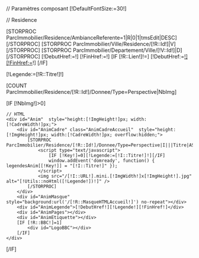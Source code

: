 // Paramètres composant
[!DefaultFontSize:=30!]

// Residence

[STORPROC ParcImmobilier/Residence/AmbianceReferente=1|R|0|1|tmsEdit|DESC][/STORPROC]
[STORPROC ParcImmobilier/Ville/Residence/[!R::Id!]|V][/STORPROC]
[STORPROC ParcImmobilier/Departement/Ville/[!V::Id!]|D][/STORPROC]
[!DebutHref:=!]
[!FinHref:=!]
[IF [!R::Lien!]!=]
	[!DebutHref:=<a href="/[!Systeme::getMenu(ParcImmobilier)!]/Departement/[!D::Lien!]/Ville/[!V::Lien!]/Residence/[!R::Lien!]">!]
	[!FinHref:=</a>!]
[/IF]

[!Legende:=[!R::Titre!]!]

[COUNT ParcImmobilier/Residence/[!R::Id!]/Donnee/Type=Perspective|NbImg]

[IF [!NbImg!]>0]

	// HTML
	<div id="Anim"  style="height:[!ImgHeight!]px; width:[!CadreWidth!]px;">
		<div id="AnimCadre" class="AnimCadreAccueil"  style="height:[!ImgHeight!]px; width:[!CadreWidth!]px; overflow:hidden;">
			[STORPROC ParcImmobilier/Residence/[!R::Id!]/Donnee/Type=Perspective|I|||Titre|ASC]
				<script type="text/javascript">
					[IF [!Key!]=0][!Legende:=[!I::Titre!]!][/IF]
					window.addEvent('domready', function() { legendesAnim[[!Key!]] = "[!I::Titre!]" });
				</script>
				<img src="/[!I::URL!].mini.[!ImgWidth!]x[!ImgHeight!].jpg" alt="[!Utils::noHtml([!Legende!])!]" />
			[/STORPROC]
		</div>
		<div id="AnimMasque" style="background:url('/[!R::MasqueHTMLAccueil!]') no-repeat"></div>
		<div id="AnimLegende">[!DebutHref!][!Legende!][!FinHref!]</div>
		<div id="AnimPages"></div>
		<div id="AnimEtiquette"></div>
		[IF [!R::BBC!]=1]
			<div id="LogoBBC"></div>
		[/IF]
	</div>


[/IF]